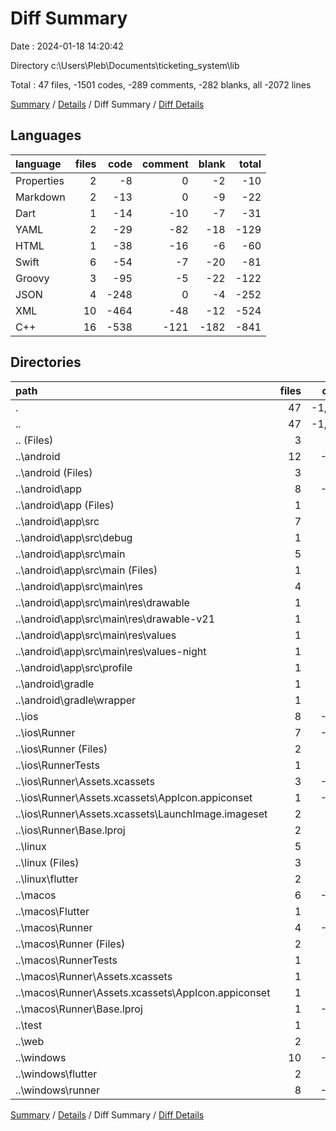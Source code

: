 # Diff Summary

Date : 2024-01-18 14:20:42

Directory c:\\Users\\Pleb\\Documents\\ticketing_system\\lib

Total : 47 files,  -1501 codes, -289 comments, -282 blanks, all -2072 lines

[Summary](results.md) / [Details](details.md) / Diff Summary / [Diff Details](diff-details.md)

## Languages
| language | files | code | comment | blank | total |
| :--- | ---: | ---: | ---: | ---: | ---: |
| Properties | 2 | -8 | 0 | -2 | -10 |
| Markdown | 2 | -13 | 0 | -9 | -22 |
| Dart | 1 | -14 | -10 | -7 | -31 |
| YAML | 2 | -29 | -82 | -18 | -129 |
| HTML | 1 | -38 | -16 | -6 | -60 |
| Swift | 6 | -54 | -7 | -20 | -81 |
| Groovy | 3 | -95 | -5 | -22 | -122 |
| JSON | 4 | -248 | 0 | -4 | -252 |
| XML | 10 | -464 | -48 | -12 | -524 |
| C++ | 16 | -538 | -121 | -182 | -841 |

## Directories
| path | files | code | comment | blank | total |
| :--- | ---: | ---: | ---: | ---: | ---: |
| . | 47 | -1,501 | -289 | -282 | -2,072 |
| .. | 47 | -1,501 | -289 | -282 | -2,072 |
| .. (Files) | 3 | -39 | -82 | -25 | -146 |
| ..\\android | 12 | -163 | -51 | -33 | -247 |
| ..\\android (Files) | 3 | -46 | 0 | -11 | -57 |
| ..\\android\\app | 8 | -112 | -51 | -21 | -184 |
| ..\\android\\app (Files) | 1 | -52 | -5 | -12 | -69 |
| ..\\android\\app\\src | 7 | -60 | -46 | -9 | -115 |
| ..\\android\\app\\src\\debug | 1 | -3 | -4 | -1 | -8 |
| ..\\android\\app\\src\\main | 5 | -54 | -38 | -7 | -99 |
| ..\\android\\app\\src\\main (Files) | 1 | -28 | -6 | -1 | -35 |
| ..\\android\\app\\src\\main\\res | 4 | -26 | -32 | -6 | -64 |
| ..\\android\\app\\src\\main\\res\\drawable | 1 | -4 | -7 | -2 | -13 |
| ..\\android\\app\\src\\main\\res\\drawable-v21 | 1 | -4 | -7 | -2 | -13 |
| ..\\android\\app\\src\\main\\res\\values | 1 | -9 | -9 | -1 | -19 |
| ..\\android\\app\\src\\main\\res\\values-night | 1 | -9 | -9 | -1 | -19 |
| ..\\android\\app\\src\\profile | 1 | -3 | -4 | -1 | -8 |
| ..\\android\\gradle | 1 | -5 | 0 | -1 | -6 |
| ..\\android\\gradle\\wrapper | 1 | -5 | 0 | -1 | -6 |
| ..\\ios | 8 | -229 | -4 | -13 | -246 |
| ..\\ios\\Runner | 7 | -222 | -2 | -9 | -233 |
| ..\\ios\\Runner (Files) | 2 | -13 | 0 | -3 | -16 |
| ..\\ios\\RunnerTests | 1 | -7 | -2 | -4 | -13 |
| ..\\ios\\Runner\\Assets.xcassets | 3 | -148 | 0 | -4 | -152 |
| ..\\ios\\Runner\\Assets.xcassets\\AppIcon.appiconset | 1 | -122 | 0 | -1 | -123 |
| ..\\ios\\Runner\\Assets.xcassets\\LaunchImage.imageset | 2 | -26 | 0 | -3 | -29 |
| ..\\ios\\Runner\\Base.lproj | 2 | -61 | -2 | -2 | -65 |
| ..\\linux | 5 | -98 | -27 | -38 | -163 |
| ..\\linux (Files) | 3 | -86 | -18 | -27 | -131 |
| ..\\linux\\flutter | 2 | -12 | -9 | -11 | -32 |
| ..\\macos | 6 | -446 | -5 | -16 | -467 |
| ..\\macos\\Flutter | 1 | -8 | -3 | -4 | -15 |
| ..\\macos\\Runner | 4 | -431 | 0 | -8 | -439 |
| ..\\macos\\Runner (Files) | 2 | -20 | 0 | -6 | -26 |
| ..\\macos\\RunnerTests | 1 | -7 | -2 | -4 | -13 |
| ..\\macos\\Runner\\Assets.xcassets | 1 | -68 | 0 | -1 | -69 |
| ..\\macos\\Runner\\Assets.xcassets\\AppIcon.appiconset | 1 | -68 | 0 | -1 | -69 |
| ..\\macos\\Runner\\Base.lproj | 1 | -343 | 0 | -1 | -344 |
| ..\\test | 1 | -14 | -10 | -7 | -31 |
| ..\\web | 2 | -73 | -16 | -7 | -96 |
| ..\\windows | 10 | -439 | -94 | -143 | -676 |
| ..\\windows\\flutter | 2 | -11 | -9 | -11 | -31 |
| ..\\windows\\runner | 8 | -428 | -85 | -132 | -645 |

[Summary](results.md) / [Details](details.md) / Diff Summary / [Diff Details](diff-details.md)